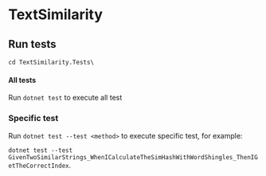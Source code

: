 # TextSimilarity

## Run tests

``cd TextSimilarity.Tests\``

#### All tests

Run ``dotnet test`` to execute all test

### Specific test

Run ``dotnet test --test <method>`` to execute specific test, for example:

``dotnet test --test GivenTwoSimilarStrings_WhenICalculateTheSimHashWithWordShingles_ThenIGetTheCorrectIndex``.
